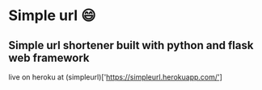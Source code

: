 # Simple url 😄

## Simple url shortener built with python and flask web framework


live on heroku at (simpleurl)['https://simpleurl.herokuapp.com/']
